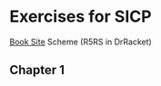 # Exercises for SICP
[Book Site](https://mitpress.mit.edu/sicp/)
Scheme (R5RS in DrRacket)

## Chapter 1

